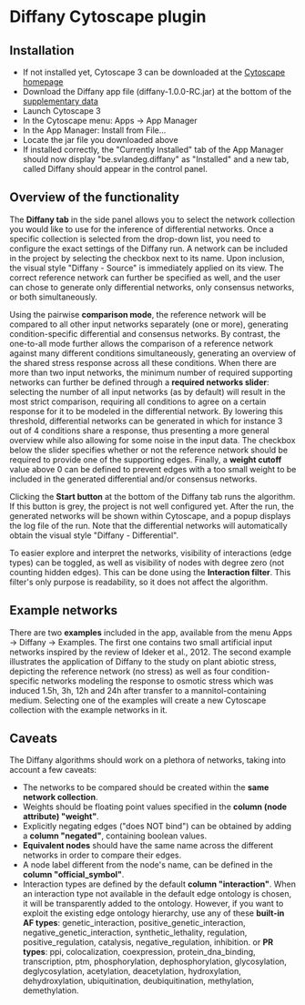 # Diffany Cytoscape plugin ####
## Installation ####
 - If not installed yet, Cytoscape 3 can be downloaded at the [Cytoscape homepage][1]
 - Download the Diffany app file (diffany-1.0.0-RC.jar) at the bottom of the [supplementary data][2]
 - Launch Cytoscape 3
 - In the Cytoscape menu: Apps -> App Manager
 - In the App Manager: Install from File... 
 - Locate the jar file you downloaded above
 - If installed correctly, the "Currently Installed" tab of the App Manager should now display "be.svlandeg.diffany" as "Installed" and a new tab, called Diffany
 should appear in the control panel.
 
[1]: http://cytoscape.org/
[2]: http://bioinformatics.psb.ugent.be/supplementary_data/solan/diffany/

## Overview of the functionality ####
The **Diffany tab** in the side panel allows you to select the network collection you would like to use for the inference of differential networks. Once a specific collection is selected from the drop-down list, you need to configure the exact settings of the Diffany run. A network can be included in the project by selecting the checkbox next to its name. Upon inclusion, the visual style "Diffany - Source" is immediately applied on its view. The correct reference network can further be specified as well, and the user can chose to generate only differential networks, only consensus networks, or both simultaneously.

Using the pairwise **comparison mode**, the reference network will be compared to all other input networks separately (one or more), generating condition-specific differential and consensus networks. By contrast, the one-to-all mode further allows the comparison of a reference network against many different conditions simultaneously, generating an overview of the shared stress response across all these conditions. When there are more than two input networks, the minimum number of required supporting networks can further be defined through a **required networks slider**: selecting the number of all input networks (as by default) will result in the most strict comparison, requiring all conditions to agree on a certain response for it to be modeled in the differential network. By lowering this threshold, differential networks can be generated in which for instance 3 out of 4 conditions share a response, thus presenting a more general overview while also allowing for some noise in the input data. The checkbox below the slider specifies whether or not the reference network should be required to provide one of the supporting edges. Finally, a **weight cutoff** value above 0 can be defined to prevent edges with a too small weight to be included in the generated differential and/or consensus networks.

Clicking the **Start button** at the bottom of the Diffany tab runs the algorithm. If this button is grey, the project is not well configured yet. After the run, the generated networks will be shown within Cytoscape, and a popup displays the log file of the run. Note that the differential networks will automatically obtain the visual style "Diffany - Differential".

To easier explore and interpret the networks, visibility of interactions (edge types) can be toggled, as well as visibility of nodes with degree zero (not counting hidden edges). This can be done using the **Interaction filter**. This filter's only purpose is readability, so it does not affect the algorithm. 

## Example networks ####
There are two **examples** included in the app, available from the menu Apps -> Diffany -> Examples. The first one contains two small artificial input networks inspired by the review of Ideker et al., 2012. The second example illustrates the application of Diffany to the study on plant abiotic stress, depicting the reference network (no stress) as well as four condition-specific networks modeling the response to osmotic stress which was induced 1.5h, 3h, 12h and 24h after transfer to a mannitol-containing medium. Selecting one of the examples will create a new Cytoscape collection with the example networks in it.

## Caveats ####
The Diffany algorithms should work on a plethora of networks, taking into account a few caveats:
 - The networks to be compared should be created within the **same network collection**.
 - Weights should be floating point values specified in the **column (node attribute) "weight"**.
 - Explicitly negating edges ("does NOT bind") can be obtained by adding a **column "negated"**, containing boolean values.
 - **Equivalent nodes** should have the same name across the different networks in order to compare their edges.
 - A node label different from the node's name, can be defined in the **column "official_symbol"**.
 - Interaction types are defined by the default **column "interaction"**. When an interaction type not available in the default edge ontology is chosen, it will be transparently added to the ontology.
However, if you want to exploit the existing edge ontology hierarchy, use any of these **built-in AF types**:  genetic\_interaction, positive\_genetic\_interaction, negative\_genetic\_interaction, synthetic\_lethality, regulation, positive\_regulation, catalysis, negative_regulation, inhibition.
 or **PR types**: ppi, colocalization, coexpression, protein\_dna\_binding, transcription, ptm, phosphorylation, dephosphorylation, glycosylation, deglycosylation, acetylation, deacetylation, hydroxylation, dehydroxylation, ubiquitination, deubiquitination, methylation, demethylation.
